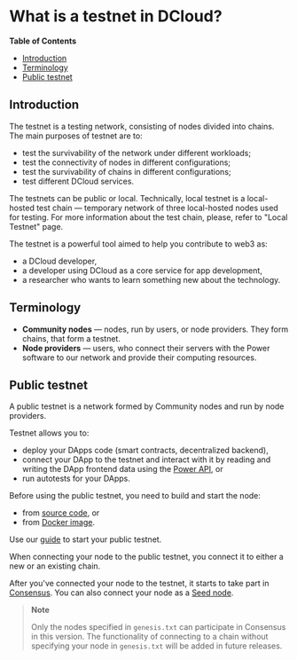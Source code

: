 # What is a testnet in DCloud?

**Table of Contents**

  - [Introduction](#introduction)
  - [Terminology](#terminology)
  - [Public testnet](#public-testnet)

## Introduction

The testnet is a testing network, consisting of nodes divided into chains. The main purposes of testnet are to:

- test the survivability of the network under different workloads; 
- test the connectivity of nodes in different configurations; 
- test the survivability of chains in different configurations; 
- test different DCloud services.

The testnets can be public or local. Technically, local testnet is a local-hosted test chain — temporary network of three local-hosted nodes used for testing. For more information about the test chain, please, refer to "Local Testnet" page.

The testnet is a powerful tool aimed to help you contribute to web3 as:

- a DCloud developer,
- a developer using DCloud as a core service for app development,
- a researcher who wants to learn something new about the technology.

## Terminology

- **Community nodes** — nodes, run by users, or node providers. They form chains, that form a testnet.
- **Node providers** — users, who connect their servers with the Power software to our network and provide their computing resources.

## Public testnet

A public testnet is a network formed by Community nodes and run by node providers.

Testnet allows you to:

- deploy your DApps code (smart contracts, decentralized backend),
- connect your DApp to the testnet and interact with it by reading and writing the DApp frontend data using the [Power API](../Build/api/01-common-terms.md), or
- run autotests for your DApps.

Before using the public testnet, you need to build and start the node: 

- from [source code](build-and-start-a-node/06-startingTpNode_source.md), or 
- from [Docker image](build-and-start-a-node/05-startingTpNode_docker.md).

Use our [guide](02-testnet-start.md) to start your public testnet.

When connecting your node to the public testnet, you connect it to either a new or an existing chain.

After you've connected your node to the testnet, it starts to take part in [Consensus](../Explore/technology/03-resonance-consensus.md). You can also connect your node as a [Seed node](../Explore/nodes-chains-description/01-nodes-shards-101.md#nodes).

> **Note**
>
> Only the nodes specified in `genesis.txt` can participate in Consensus in this version. The functionality of connecting to a chain without specifying your node in `genesis.txt` will be added in future releases.